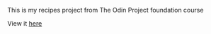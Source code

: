 This is my recipes project from The Odin Project foundation course 

View it [here](https://cyclz.github.io/odin-recipes/)